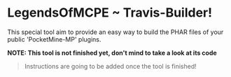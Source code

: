 # LegendsOfMCPE ~ Travis-Builder!

This special tool aim to provide an easy way to build the PHAR files of your public 'PocketMine-MP' plugins.

**NOTE: This tool is not finished yet, don't mind to take a look at its code**
> Instructions are going to be added once the tool is finished!